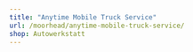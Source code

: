 ```yaml
---
title: "Anytime Mobile Truck Service"
url: /moorhead/anytime-mobile-truck-service/
shop: Autowerkstatt
---
```

